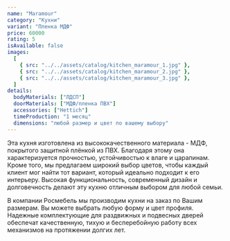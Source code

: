 ```yaml
---
name: "Maramour"
category: "Кухни"
variant: "Пленка МДФ"
price: 60000
rating: 5
isAvailable: false
images:
  [
    { src: "../../assets/catalog/kitchen_maramour_1.jpg" },
    { src: "../../assets/catalog/kitchen_maramour_2.jpg" },
    { src: "../../assets/catalog/kitchen_maramour_3.jpg" },
  ]
details:
  bodyMaterials: ["ЛДСП"]
  doorMaterials: ["МДФ/пленка ПВХ"]
  accessories: ["Hettich"]
  timeProduction: "1 месяц"
  dimensions: "любой размер и цвет по вашему выбору"
---
```


Эта кухня изготовлена из высококачественного материала - МДФ, покрытого защитной плёнкой из ПВХ. Благодаря этому она характеризуется прочностью, устойчивостью к влаге и царапинам. Кроме того, мы предлагаем широкий выбор цветов, чтобы каждый клиент мог найти тот вариант, который идеально подходит к его интерьеру. Высокая функциональность, современный дизайн и долговечность делают эту кухню отличным выбором для любой семьи.

В компании Росмебель мы производим кухни на заказ по Вашим размерам. Вы можете выбрать любую форму и цвет профиля.
Надежные комплектующие для раздвижных и подвесных дверей обеспечат качественную, тихую и бесперебойную работу всех механизмов на протяжении долгих лет.
